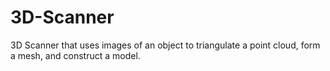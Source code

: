 # 3D-Scanner
3D Scanner that uses images of an object to triangulate a point cloud, form a mesh, and construct a model.
